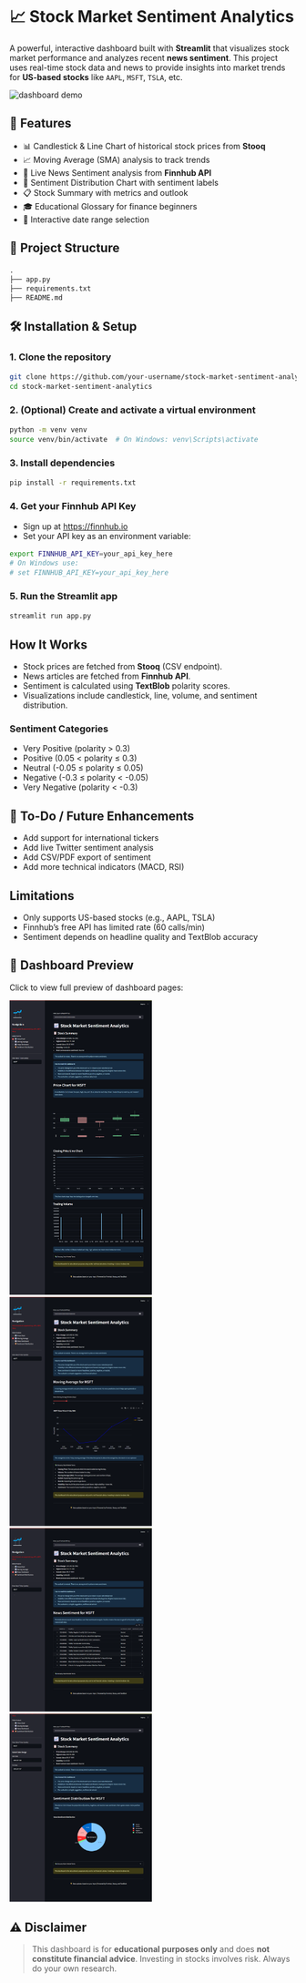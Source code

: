 # 📈 Stock Market Sentiment Analytics

A powerful, interactive dashboard built with **Streamlit** that visualizes stock market performance and analyzes recent **news sentiment**. This project uses real-time stock data and news to provide insights into market trends for **US-based stocks** like `AAPL`, `MSFT`, `TSLA`, etc.

![dashboard demo](https://img.icons8.com/color/96/000000/stocks.png)

## 🚀 Features

- 📊 Candlestick & Line Chart of historical stock prices from **Stooq**
- 📈 Moving Average (SMA) analysis to track trends
- 📰 Live News Sentiment analysis from **Finnhub API**
- 🥧 Sentiment Distribution Chart with sentiment labels
- 📋 Stock Summary with metrics and outlook
- 🎓 Educational Glossary for finance beginners
- 📅 Interactive date range selection

## 📂 Project Structure

```
.
├── app.py
├── requirements.txt
├── README.md
```

## 🛠️ Installation & Setup

### 1. Clone the repository

```bash
git clone https://github.com/your-username/stock-market-sentiment-analytics.git
cd stock-market-sentiment-analytics
```

### 2. (Optional) Create and activate a virtual environment

```bash
python -m venv venv
source venv/bin/activate  # On Windows: venv\Scripts\activate
```

### 3. Install dependencies

```bash
pip install -r requirements.txt
```

### 4. Get your Finnhub API Key

- Sign up at https://finnhub.io
- Set your API key as an environment variable:

```bash
export FINNHUB_API_KEY=your_api_key_here
# On Windows use:
# set FINNHUB_API_KEY=your_api_key_here
```

### 5. Run the Streamlit app

```bash
streamlit run app.py
```

##  How It Works

- Stock prices are fetched from **Stooq** (CSV endpoint).
- News articles are fetched from **Finnhub API**.
- Sentiment is calculated using **TextBlob** polarity scores.
- Visualizations include candlestick, line, volume, and sentiment distribution.

### Sentiment Categories

- Very Positive (polarity > 0.3)
- Positive (0.05 < polarity ≤ 0.3)
- Neutral (-0.05 ≤ polarity ≤ 0.05)
- Negative (-0.3 ≤ polarity < -0.05)
- Very Negative (polarity < -0.3)

## 📝 To-Do / Future Enhancements

- Add support for international tickers
- Add live Twitter sentiment analysis
- Add CSV/PDF export of sentiment
- Add more technical indicators (MACD, RSI)

##  Limitations

- Only supports US-based stocks (e.g., AAPL, TSLA)
- Finnhub’s free API has limited rate (60 calls/min)
- Sentiment depends on headline quality and TextBlob accuracy

## 📸 Dashboard Preview

Click to view full preview of dashboard pages:

[<img src="assets/price_chart%20page.png" width="250"/>](assets/price_chart%20page.png)  
[<img src="assets/Moving%20average%20Page.png" width="250"/>](assets/Moving%20average%20Page.png)  
[<img src="assets/news%20sentiment%20page.png" width="250"/>](assets/news%20sentiment%20page.png)  
[<img src="assets/sentiment%20distribution%20page.png" width="250"/>](assets/sentiment%20distribution%20page.png)




## ⚠️ Disclaimer

> This dashboard is for **educational purposes only** and does **not constitute financial advice**.
> Investing in stocks involves risk. Always do your own research.
